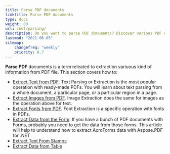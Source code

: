```yaml
---
title: Parse PDF documents
linktitle: Parse PDF documents
type: docs
weight: 80
url: /net/parsing/
description: Do you want to parse PDF documents? Discover various PDF data extraction methods with Aspose.PDF for .NET.
lastmod: "2021-06-05"
sitemap:
    changefreq: "weekly"
    priority: 0.7
---
```


**Parse PDF** documents is a term releated to extraction variuous kind of information from PDF file. This section covers how to:

- [Extract Text from PDF](/pdf/net/extract-text-from-pdf/). Text Parsing or Extraction is the most popular operation with ready-made PDFs. You will learn about text parsing from a whole document, a particular page, or a particular region in a page.
- [Extract Images from PDF](/pdf/net/extract-images-from-the-pdf-file/). Image Extraction does the same for images as the operation above for text.
- [Extract Fonts from PDF](/pdf/net/extract-fonts-from-pdf/). Font Extraction is a specific operation with fonts in PDFs.
- [Extract Data from the Form](/pdf/net/extract-data-from-acroform/). If you have a bunch of PDF documents with Forms, probably you need to get the data from those forms. This article will help to understand how to extract AcroForms data with Aspose.PDF for .NET
- [Extract Text From Stamps](/pdf/net/extract-text-from-stamps/)
- [Extract Data from Table](/pdf/net/extract-data-from-table-in-pdf/) 
